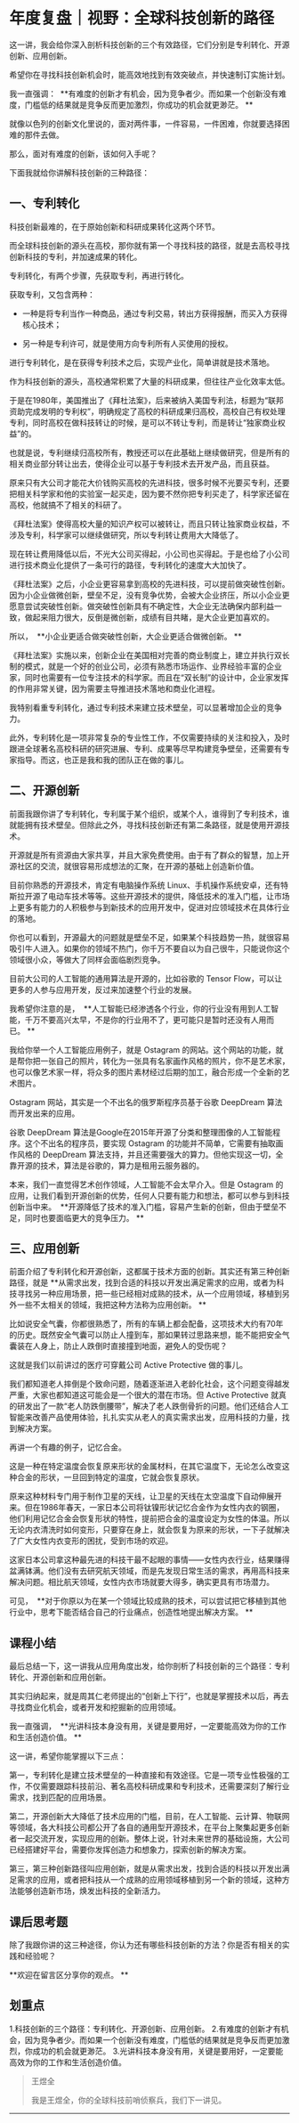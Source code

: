 # 年度复盘｜视野：全球科技创新的路径

这一讲，我会给你深入剖析科技创新的三个有效路径，它们分别是专利转化、开源创新、应用创新。

希望你在寻找科技创新机会时，能高效地找到有效突破点，并快速制订实施计划。

我一直强调：  **有难度的创新才有机会，因为竞争者少。而如果一个创新没有难度，门槛低的结果就是竞争反而更加激烈，你成功的机会就更渺茫。 **

就像以色列的创新文化里说的，面对两件事，一件容易，一件困难，你就要选择困难的那件去做。

那么，面对有难度的创新，该如何入手呢？

下面我就给你讲解科技创新的三种路径：

## 一、专利转化

科技创新最难的，在于原始创新和科研成果转化这两个环节。

而全球科技创新的源头在高校，那你就有第一个寻找科技的路径，就是去高校寻找创新科技的专利，并加速成果的转化。

专利转化，有两个步骤，先获取专利，再进行转化。

获取专利，又包含两种：

* 一种是将专利当作一种商品，通过专利交易，转出方获得报酬，而买入方获得核心技术；

* 另一种是专利许可，就是使用方向专利所有人买使用的授权。

进行专利转化，是在获得专利技术之后，实现产业化，简单讲就是技术落地。

作为科技创新的源头，高校通常积累了大量的科研成果，但往往产业化效率太低。

于是在1980年，美国推出了《拜杜法案》，后来被纳入美国专利法，标题为“联邦资助完成发明的专利权”，明确规定了高校的科研成果归高校，高校自己有权处理专利，同时高校在做科技转让的时候，是可以不转让专利，而是转让“独家商业权益”的。

也就是说，专利继续归高校所有，教授还可以在此基础上继续做研究，但是所有的相关商业部分转让出去，使得企业可以基于专利技术去开发产品，而且获益。

原来只有大公司才能花大价钱购买高校的先进科技，很多时候不光要买专利，还要把相关科学家和他的实验室一起买走，因为要不然你把专利买走了，科学家还留在高校，他就搞不了相关的科研了。

《拜杜法案》使得高校大量的知识产权可以被转让，而且只转让独家商业权益，不涉及专利，科学家可以继续做研究，所以专利转让费用大大降低了。

现在转让费用降低以后，不光大公司买得起，小公司也买得起。于是也给了小公司进行技术商业化提供了一条可行的路径，专利转化的速度大大加快了。 

《拜杜法案》之后，小企业更容易拿到高校的先进科技，可以提前做突破性创新。因为小企业做微创新，壁垒不足，没有竞争优势，会被大企业挤压，所以小企业更愿意尝试突破性创新。做突破性创新具有不确定性，大企业无法确保内部利益一致，做起来阻力很大，反倒是微创新，成绩有目共睹，是大企业更加喜欢的。

所以，  **小企业更适合做突破性创新，大企业更适合做微创新。 **

《拜杜法案》实施以来，创新企业在美国相对完善的商业制度上，建立并执行双长制的模式，就是一个好的创业公司，必须有熟悉市场运作、业界经验丰富的企业家，同时也需要有一位专注技术的科学家。而且在“双长制”的设计中，企业家发挥的作用非常关键，因为需要主导推进技术落地和商业化进程。

我特别看重专利转化，通过专利技术来建立技术壁垒，可以显著增加企业的竞争力。

此外，专利转化是一项非常复杂的专业性工作，不仅需要持续的关注和投入，及时跟进全球著名高校科研的研究进展、专利、成果等尽早构建竞争壁垒，还需要有专家指导。而这，也正是我和我的团队正在做的事儿。

## 二、开源创新

前面我跟你讲了专利转化，专利属于某个组织，或某个人，谁得到了专利技术，谁就能拥有技术壁垒。但除此之外，寻找科技创新还有第二条路径，就是使用开源技术。

开源就是所有资源由大家共享，并且大家免费使用。由于有了群众的智慧，加上开源社区的交流，就很容易形成想法的汇聚，在开源的基础上创造新价值。

目前你熟悉的开源技术，肯定有电脑操作系统 Linux、手机操作系统安卓，还有特斯拉开源了电动车技术等等。这些开源技术的提供，降低技术的准入门槛，让市场上更多有能力的人积极参与到新技术的应用开发中，促进对应领域技术在具体行业的落地。

你也可以看到，开源最大的问题就是壁垒不足，如果某个科技趋势一热，就很容易吸引牛人进入。如果你的领域不热门，你千万不要自以为自己很牛，只能说你这个领域很小众，等做大了同样会面临剧烈竞争。

目前大公司的人工智能的通用算法是开源的，比如谷歌的 Tensor Flow，可以让更多的人参与应用开发，反过来加速整个行业的发展。

我希望你注意的是，  **人工智能已经渗透各个行业，你的行业没有用到人工智能，千万不要高兴太早，不是你的行业用不了，更可能只是暂时还没有人用而已。 **

我给你举一个人工智能应用例子，就是 Ostagram 的网站。这个网站的功能，就是帮你把一张自己的照片，转化为一张具有名家画作风格的照片，你不是艺术家，也可以像艺术家一样，将众多的图片素材经过后期的加工，融合形成一个全新的艺术图片。

Ostagram 网站，其实是一个不出名的俄罗斯程序员基于谷歌 DeepDream 算法而开发出来的应用。

谷歌 DeepDream 算法是Google在2015年开源了分类和整理图像的人工智能程序。这个不出名的程序员，要实现 Ostagram 的功能并不简单，它需要有抽取画作风格的 DeepDream 算法支持，并且还需要强大的算力。但他实现这一切，全靠开源的技术，算法是谷歌的，算力是租用云服务器的。

本来，我们一直觉得艺术创作领域，人工智能不会太早介入。但是 Ostagram 的应用，让我们看到开源创新的优势，任何人只要有能力和想法，都可以参与到科技创新当中来。  **开源降低了技术的准入门槛，容易产生新的创新，但由于壁垒不足，同时也要面临更大的竞争压力。 **

## 三、应用创新

前面介绍了专利转化和开源创新，这都属于技术方面的创新。其实还有第三种创新路径，就是 **从需求出发，找到合适的科技以开发出满足需求的应用，或者为科技寻找另一种应用场景，把一些已经相对成熟的技术，从一个应用领域，移植到另外一些不太相关的领域，我把这种方法称为应用创新。 **

比如说安全气囊，你都很熟悉了，所有的车辆上都会配备，这项技术大约有70年的历史。既然安全气囊可以防止人撞到车，那如果转过思路来想，能不能把安全气囊装在人身上，防止人跌倒时直接撞到地面，避免人的受伤呢？

这就是我们以前讲过的医疗可穿戴公司 Active Protective 做的事儿。

我们都知道老人摔倒是个致命问题，随着逐渐进入老龄化社会，这个问题变得越发严重，大家也都知道这可能会是一个很大的潜在市场。但 Active Protective 就真的研发出了一款“老人防跌倒腰带”，解决了老人跌倒骨折的问题。他们还结合人工智能来改善产品使用体验，扎扎实实从老人的真实需求出发，应用科技的力量，找到解决方案。

再讲一个有趣的例子，记忆合金。

这是一种在特定温度会恢复原来形状的金属材料，在其它温度下，无论怎么改变这种合金的形状，一旦回到特定的温度，它就会恢复原状。

原来这种材料专门用于制作卫星的天线，让卫星的天线在太空温度下自动伸展开来。但在1986年春天，一家日本公司将钛镍形状记忆合金作为女性内衣的钢圈，他们利用记忆合金会恢复形状的特性，提前把合金的温度设定为女性的体温。所以无论内衣清洗时如何变形，只要穿在身上，就会恢复为原来的形状，一下子就解决了广大女性内衣变形的困扰，受到市场的欢迎。

这家日本公司拿这种最先进的科技干最不起眼的事情——女性内衣行业，结果赚得盆满钵满。他们没有去研究航天领域，而是先发现日常生活的需求，再用高科技来解决问题。相比航天领域，女性内衣市场就要大得多，确实更具有市场潜力。

可见，  **对于你原以为在某一个领域比较成熟的技术，可以尝试把它移植到其他行业中，思考下能否结合自己的行业痛点，创造性地提出解决方案。 **

## 课程小结

最后总结一下，这一讲我从应用角度出发，给你剖析了科技创新的三个路径：专利转化、开源创新和应用创新。

其实归纳起来，就是周其仁老师提出的“创新上下行”，也就是掌握技术以后，再去寻找商业化机会，或者开发和挖掘新的应用领域。

我一直强调，  **光讲科技本身没有用，关键是要用好，一定要能高效为你的工作和生活创造价值。 **

这一讲，希望你能掌握以下三点：

第一，专利转化是建立技术壁垒的一种直接和有效途径。它是一项专业性极强的工作，不仅需要跟踪科技前沿、著名高校科研成果和专利技术，还需要深刻了解行业需求，找到匹配的应用场景。

第二，开源创新大大降低了技术应用的门槛，目前，在人工智能、云计算、物联网等领域，各大科技公司都公开了各自的通用型开源技术，在平台上聚集起更多创新者一起交流开发，实现应用的创新。整体上说，针对未来世界的基础设施，大公司已经搭建好平台，需要你发挥创造力和想象力，探索创新的解决方案。

第三，第三种创新路径叫应用创新，就是从需求出发，找到合适的科技以开发出满足需求的应用，或者把科技从一个成熟的应用领域移植到另一个新的领域，这种方法能够创造新市场，焕发出科技的全新活力。

## 课后思考题

除了我跟你讲的这三种途径，你认为还有哪些科技创新的方法？你是否有相关的实践和经验呢？

 **欢迎在留言区分享你的观点。 **

## 划重点

1.科技创新的三个路径：专利转化、开源创新、应用创新。
2.有难度的创新才有机会，因为竞争者少。而如果一个创新没有难度，门槛低的结果就是竞争反而更加激烈，你成功的机会就更渺茫。
3.光讲科技本身没有用，关键是要用好，一定要能高效为你的工作和生活创造价值。

> 王煜全
> 
> 我是王煜全，你的全球科技前哨侦察兵，我们下一讲见。

---

